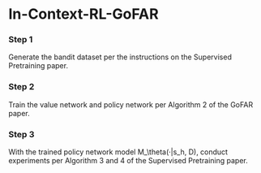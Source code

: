 # In-Context-RL-GoFAR
### Step 1
Generate the bandit dataset per the instructions on the Supervised Pretraining paper.
### Step 2
Train the value network and policy network per Algorithm 2 of the GoFAR paper.
### Step 3
With the trained policy network model M_\theta(·|s_h, D), conduct experiments per Algorithm 3 and 4 of the Supervised Pretraining paper.
